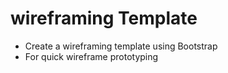 # wireframing Template
+ Create a wireframing template using Bootstrap
+ For quick wireframe prototyping
